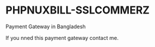 # PHPNUXBILL-SSLCOMMERZ
Payment Gateway in Bangladesh


If you nned this payment gateway contact me.
